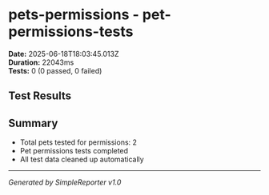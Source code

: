 # pets-permissions - pet-permissions-tests

**Date:** 2025-06-18T18:03:45.013Z  
**Duration:** 22043ms  
**Tests:** 0 (0 passed, 0 failed)

## Test Results



## Summary

- Total pets tested for permissions: 2
- Pet permissions tests completed
- All test data cleaned up automatically

---
*Generated by SimpleReporter v1.0*
